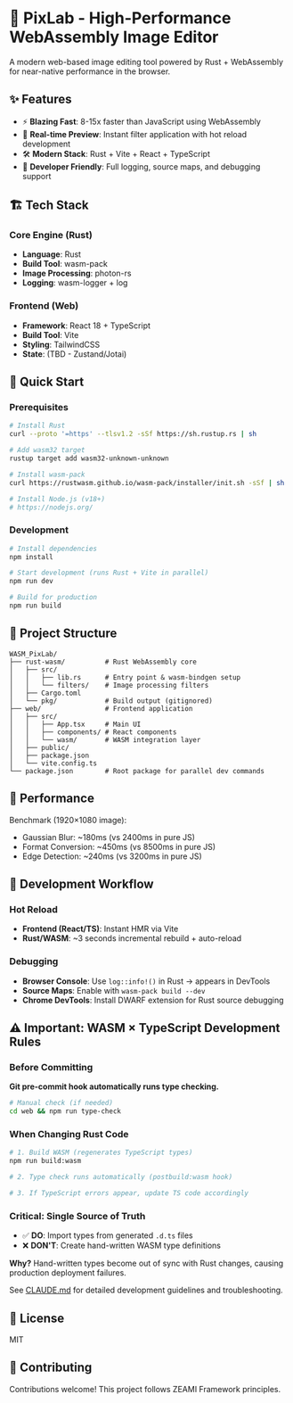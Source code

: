 # 🎨 PixLab - High-Performance WebAssembly Image Editor

A modern web-based image editing tool powered by Rust + WebAssembly for near-native performance in the browser.

## ✨ Features

- ⚡ **Blazing Fast**: 8-15x faster than JavaScript using WebAssembly
- 🎨 **Real-time Preview**: Instant filter application with hot reload development
- 🛠️ **Modern Stack**: Rust + Vite + React + TypeScript
- 🔧 **Developer Friendly**: Full logging, source maps, and debugging support

## 🏗️ Tech Stack

### Core Engine (Rust)
- **Language**: Rust
- **Build Tool**: wasm-pack
- **Image Processing**: photon-rs
- **Logging**: wasm-logger + log

### Frontend (Web)
- **Framework**: React 18 + TypeScript
- **Build Tool**: Vite
- **Styling**: TailwindCSS
- **State**: (TBD - Zustand/Jotai)

## 🚀 Quick Start

### Prerequisites
```bash
# Install Rust
curl --proto '=https' --tlsv1.2 -sSf https://sh.rustup.rs | sh

# Add wasm32 target
rustup target add wasm32-unknown-unknown

# Install wasm-pack
curl https://rustwasm.github.io/wasm-pack/installer/init.sh -sSf | sh

# Install Node.js (v18+)
# https://nodejs.org/
```

### Development

```bash
# Install dependencies
npm install

# Start development (runs Rust + Vite in parallel)
npm run dev

# Build for production
npm run build
```

## 📁 Project Structure

```
WASM_PixLab/
├── rust-wasm/          # Rust WebAssembly core
│   ├── src/
│   │   ├── lib.rs      # Entry point & wasm-bindgen setup
│   │   └── filters/    # Image processing filters
│   ├── Cargo.toml
│   └── pkg/            # Build output (gitignored)
├── web/                # Frontend application
│   ├── src/
│   │   ├── App.tsx     # Main UI
│   │   ├── components/ # React components
│   │   └── wasm/       # WASM integration layer
│   ├── public/
│   ├── package.json
│   └── vite.config.ts
└── package.json        # Root package for parallel dev commands
```

## 🎯 Performance

Benchmark (1920×1080 image):
- Gaussian Blur: ~180ms (vs 2400ms in pure JS)
- Format Conversion: ~450ms (vs 8500ms in pure JS)
- Edge Detection: ~240ms (vs 3200ms in pure JS)

## 🔧 Development Workflow

### Hot Reload
- **Frontend (React/TS)**: Instant HMR via Vite
- **Rust/WASM**: ~3 seconds incremental rebuild + auto-reload

### Debugging
- **Browser Console**: Use `log::info!()` in Rust → appears in DevTools
- **Source Maps**: Enable with `wasm-pack build --dev`
- **Chrome DevTools**: Install DWARF extension for Rust source debugging

## ⚠️ Important: WASM × TypeScript Development Rules

### Before Committing

**Git pre-commit hook automatically runs type checking.**

```bash
# Manual check (if needed)
cd web && npm run type-check
```

### When Changing Rust Code

```bash
# 1. Build WASM (regenerates TypeScript types)
npm run build:wasm

# 2. Type check runs automatically (postbuild:wasm hook)

# 3. If TypeScript errors appear, update TS code accordingly
```

### Critical: Single Source of Truth

- ✅ **DO**: Import types from generated `.d.ts` files
- ❌ **DON'T**: Create hand-written WASM type definitions

**Why?** Hand-written types become out of sync with Rust changes, causing production deployment failures.

See [CLAUDE.md](./CLAUDE.md) for detailed development guidelines and troubleshooting.

## 📝 License

MIT

## 🤝 Contributing

Contributions welcome! This project follows ZEAMI Framework principles.
